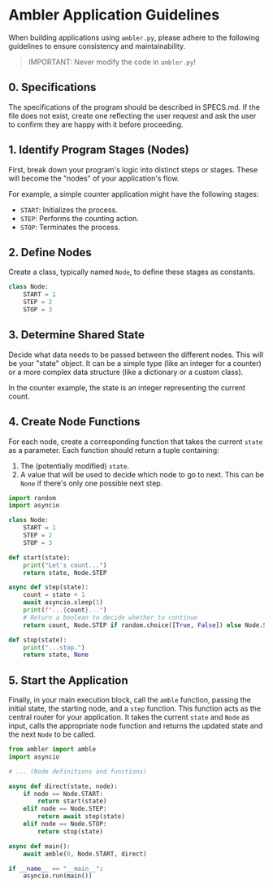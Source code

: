 # Ambler Application Guidelines

When building applications using `ambler.py`, please adhere to the following guidelines to ensure consistency and maintainability.

> IMPORTANT: Never modify the code in `ambler.py`!

## 0. Specifications

The specifications of the program should be described in SPECS.md. If the file does not exist, create one reflecting the user request and ask the user to confirm they are happy with it before proceeding.

## 1. Identify Program Stages (Nodes)

First, break down your program's logic into distinct steps or stages. These will become the "nodes" of your application's flow.

For example, a simple counter application might have the following stages:
- `START`: Initializes the process.
- `STEP`: Performs the counting action.
- `STOP`: Terminates the process.

## 2. Define Nodes

Create a class, typically named `Node`, to define these stages as constants.

```python
class Node:
    START = 1
    STEP = 2
    STOP = 3
```

## 3. Determine Shared State

Decide what data needs to be passed between the different nodes. This will be your "state" object. It can be a simple type (like an integer for a counter) or a more complex data structure (like a dictionary or a custom class).

In the counter example, the state is an integer representing the current count.

## 4. Create Node Functions

For each node, create a corresponding function that takes the current `state` as a parameter. Each function should return a tuple containing:
1. The (potentially modified) `state`.
2. A value that will be used to decide which node to go to next. This can be `None` if there's only one possible next step.

```python
import random
import asyncio

class Node:
    START = 1
    STEP = 2
    STOP = 3

def start(state):
    print("Let's count...")
    return state, Node.STEP

async def step(state):
    count = state + 1
    await asyncio.sleep(1)
    print(f"...{count}...")
    # Return a boolean to decide whether to continue
    return count, Node.STEP if random.choice([True, False]) else Node.STOP

def stop(state):
    print("...stop.")
    return state, None
```

## 5. Start the Application

Finally, in your main execution block, call the `amble` function, passing the initial state, the starting node, and a `step` function. This function acts as the central router for your application. It takes the current `state` and `Node` as input, calls the appropriate node function and returns the updated state and the next `Node` to be called.

```python
from ambler import amble
import asyncio

# ... (Node definitions and functions)

async def direct(state, node):
    if node == Node.START:
        return start(state)
    elif node == Node.STEP:
        return await step(state)
    elif node == Node.STOP:
        return stop(state)

async def main():
    await amble(0, Node.START, direct)

if __name__ == "__main__":
    asyncio.run(main())
```
